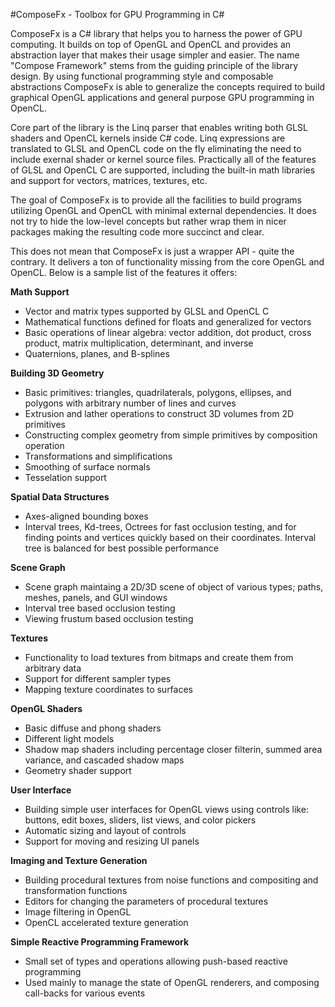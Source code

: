 ﻿#ComposeFx - Toolbox for GPU Programming in C#

ComposeFx is a C# library that helps you to harness the power of GPU computing. 
It builds on top of OpenGL and OpenCL and provides an abstraction layer that makes their
usage simpler and easier. The name "Compose Framework" stems from the guiding principle of
the library design. By using functional programming style and composable abstractions 
ComposeFx is able to generalize the concepts required to build graphical OpenGL applications
and general purpose GPU programming in OpenCL.

Core part of the library is the Linq parser that enables writing both GLSL shaders and OpenCL
kernels inside C# code. Linq expressions are translated to GLSL and OpenCL code on the fly
eliminating the need to include exernal shader or kernel source files. Practically all of the
features of GLSL and OpenCL C are supported, including the built-in math libraries and support
for vectors, matrices, textures, etc.

The goal of ComposeFx is to provide all the facilities to build programs utilizing OpenGL and
OpenCL with minimal external dependencies. It does not try to hide the low-level concepts but
rather wrap them in nicer packages making the resulting code more succinct and clear.

This does not mean that ComposeFx is just a wrapper API - quite the contrary. It delivers a
ton of functionality missing from the core OpenGL and OpenCL. Below is a sample list of the 
features it offers:

**Math Support**

* Vector and matrix types supported by GLSL and OpenCL C
* Mathematical functions defined for floats and generalized for vectors
* Basic operations of linear algebra: vector addition, dot product, cross product,
  matrix multiplication, determinant, and inverse
* Quaternions, planes, and B-splines

**Building 3D Geometry**

* Basic primitives: triangles, quadrilaterals, polygons, ellipses, and polygons with 
  arbitrary number of lines and curves
* Extrusion and lather operations to construct 3D volumes from 2D primitives
* Constructing complex geometry from simple primitives by composition operation
* Transformations and simplifications
* Smoothing of surface normals
* Tesselation support

**Spatial Data Structures**

* Axes-aligned bounding boxes
* Interval trees, Kd-trees, Octrees for fast occlusion testing, and for finding 
  points and vertices quickly based on their coordinates. Interval tree is balanced
  for best possible performance

**Scene Graph**

* Scene graph maintaing a 2D/3D scene of object of various types; paths, meshes, 
  panels, and GUI windows
* Interval tree based occlusion testing
* Viewing frustum based occlusion testing

**Textures**

* Functionality to load textures from bitmaps and create them from arbitrary data
* Support for different sampler types
* Mapping texture coordinates to surfaces

**OpenGL Shaders**

* Basic diffuse and phong shaders
* Different light models
* Shadow map shaders including percentage closer filterin, summed area variance, and
  cascaded shadow maps
* Geometry shader support

**User Interface**

* Building simple user interfaces for OpenGL views using controls like: buttons, edit
  boxes, sliders, list views, and color pickers
* Automatic sizing and layout of controls
* Support for moving and resizing UI panels

**Imaging and Texture Generation**

* Building procedural textures from noise functions and compositing and transformation
  functions
* Editors for changing the parameters of procedural textures
* Image filtering in OpenGL
* OpenCL accelerated texture generation

**Simple Reactive Programming Framework**

* Small set of types and operations allowing push-based reactive programming
* Used mainly to manage the state of OpenGL renderers, and composing call-backs
  for various events



